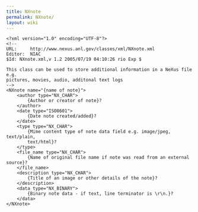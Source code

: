 ```yaml
---
title: NXnote
permalink: NXnote/
layout: wiki
---
```


    <?xml version="1.0" encoding="UTF-8"?>
    <!--
    URL:     http://www.nexus.anl.gov/classes/xml/NXnote.xml
    Editor:  NIAC
    $Id: NXnote.xml,v 1.2 2005/07/19 04:10:26 rio Exp $

    This class can be used to store additional information in a NeXus file e.g.
    pictures, movies, audio, additonal text logs
    -->
    <NXnote name="{name of note}">
        <author type="NX_CHAR">
            {Author or creator of note}?
        </author>
        <date type="ISO8601">
            {Date note created/added}?
        </date>
        <type type="NX_CHAR">
            {Mime content type of note data field e.g. image/jpeg, text/plain, 
            text/html}?
        </type>
        <file_name type="NX_CHAR">
            {Name of original file name if note was read from an external source}?
        </file_name>
        <description type="NX_CHAR">
            {Title of an image or other details of the note}?
        </description>
        <data type="NX_BINARY">
            {Binary note data - if text, line terminator is \r\n.}?
        </data>
    </NXnote>
